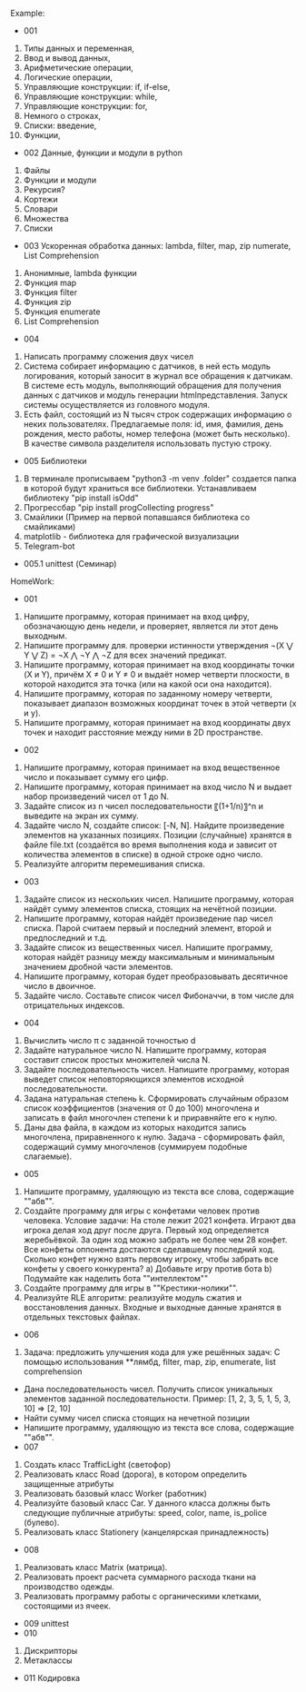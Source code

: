 Example:
- 001
1. Типы данных и переменная,
2. Ввод и вывод данных,
3. Арифметические операции,
4. Логические операции,
5. Управляющие конструкции: if, if-else,
6. Управляющие конструкции: while,
7. Управляющие конструкции: for,
8. Немного о строках,
9. Списки: введение,
10. Функции,
- 002 Данные, функции и модули в python
1. Файлы
2. Функции и модули
3. Рекурсия?
4. Кортежи
5. Словари
6. Множества
7. Списки
- 003 Ускоренная обработка данных: lambda, filter, map, zip numerate, List Comprehension
1. Анонимные, lambda функции
2. Функция map
3. Функция filter
4. Функция zip
5. Функция enumerate 
6. List Comprehension
- 004 
1. Написать программу сложения двух чисел
2. Система собирает информацию с датчиков, в ней есть модуль логирования, который заносит в журнал все обращения к датчикам. В системе есть модуль, выполняющий обращения для получения данных с датчиков и модуль генерации htmlпредставления. Запуск системы осуществляется из головного модуля.
3. Есть файл, состоящий из N тысяч строк содержащих информацию о неких пользователях. Предлагаемые поля: id, имя, фамилия, день рождения, место работы, номер телефона (может быть несколько). В качестве символа разделителя использовать пустую строку.
- 005 Библиотеки
1. В терминале прописываем "python3 -m venv .folder" создается папка в которой будут храниться все библиотеки. Устанавливаем библиотеку "pip install isOdd"
2. Прогрессбар "pip install progCollecting progress"
3. Смайлики (Пример на первой попавшаяся библиотека со смайликами)
4. matplotlib - библиотека для графической визуализации
5. Telegram-bot
- 005.1 unittest (Семинар)


HomeWork:
- 001
1. Напишите программу, которая принимает на вход цифру, обозначающую день недели, и проверяет, является ли этот день выходным.
2. Напишите программу для. проверки истинности утверждения ¬(X ⋁ Y ⋁ Z) = ¬X ⋀ ¬Y ⋀ ¬Z для всех значений предикат.
3. Напишите программу, которая принимает на вход координаты точки (X и Y), причём X ≠ 0 и Y ≠ 0 и выдаёт номер четверти плоскости, в которой находится эта точка (или на какой оси она находится).
4. Напишите программу, которая по заданному номеру четверти, показывает диапазон возможных координат точек в этой четверти (x и y).
5. Напишите программу, которая принимает на вход координаты двух точек и находит расстояние между ними в 2D пространстве.
- 002
1. Напишите программу, которая принимает на вход вещественное число и показывает сумму его цифр.
2. Напишите программу, которая принимает на вход число N и выдает набор произведений чисел от 1 до N.
3. Задайте список из n чисел последовательности 〖(1+1/n)〗^n и выведите на экран их сумму.
4. Задайте число N, создайте список: [-N, N]. Найдите произведение элементов на указанных позициях. Позиции (случайные) хранятся в файле file.txt (создаётся во время выполнения кода и зависит от количества элементов в списке) в одной строке одно число.
5. Реализуйте алгоритм перемешивания списка.
- 003
1. Задайте список из нескольких чисел. Напишите программу, которая найдёт сумму элементов списка, стоящих на нечётной позиции.
2. Напишите программу, которая найдёт произведение пар чисел списка. Парой считаем первый и последний элемент, второй и предпоследний и т.д.
3. Задайте список из вещественных чисел. Напишите программу, которая найдёт разницу между максимальным и минимальным значением дробной части элементов.
4. Напишите программу, которая будет преобразовывать десятичное число в двоичное.
5. Задайте число. Составьте список чисел Фибоначчи, в том числе для отрицательных индексов.
- 004
1. Вычислить число π c заданной точностью d
2. Задайте натуральное число N. Напишите программу, которая составит список простых множителей числа N.
3. Задайте последовательность чисел. Напишите программу, которая выведет список неповторяющихся элементов исходной последовательности.
4. Задана натуральная степень k. Сформировать случайным образом список коэффициентов (значения от 0 до 100) многочлена и записать в файл многочлен степени k и приравняйте его к нулю.
5. Даны два файла, в каждом из которых находится запись многочлена, приравненного к нулю. Задача - сформировать файл, содержащий сумму многочленов (суммируем подобные слагаемые).
- 005
1. Напишите программу, удаляющую из текста все слова, содержащие ""абв"".
2. Создайте программу для игры с конфетами человек против человека.
    Условие задачи: На столе лежит 2021 конфета. Играют два игрока делая ход друг после друга. Первый ход определяется жеребьёвкой. За один ход можно забрать не более чем 28 конфет. Все конфеты оппонента достаются сделавшему последний ход. Сколько конфет нужно взять первому игроку, чтобы забрать все конфеты у своего конкурента?
    a) Добавьте игру против бота
    b) Подумайте как наделить бота ""интеллектом""
3. Создайте программу для игры в ""Крестики-нолики"".
4. Реализуйте RLE алгоритм: реализуйте модуль сжатия и восстановления данных.
Входные и выходные данные хранятся в отдельных текстовых файлах.
- 006
1. Задача: предложить улучшения кода для уже решённых задач: С помощью использования **лямбд, filter, map, zip, enumerate, list comprehension
 - Дана последовательность чисел. Получить список уникальных элементов заданной последовательности. Пример: [1, 2, 3, 5, 1, 5, 3, 10] => [2, 10]
 - Найти сумму чисел списка стоящих на нечетной позиции
 - Напишите программу, удаляющую из текста все слова, содержащие ""абв"".
- 007
1. Создать класс TrafficLight (светофор)
2. Реализовать класс Road (дорога), в котором определить защищенные атрибуты
3. Реализовать базовый класс Worker (работник)
4. Реализуйте базовый класс Car. У данного класса должны быть следующие публичные атрибуты: speed, color, name, is_police (булево).
5. Реализовать класс Stationery (канцелярская принадлежность)
- 008
1. Реализовать класс Matrix (матрица).
2. Реализовать проект расчета суммарного расхода ткани на производство одежды.
3. Реализовать программу работы с органическими клетками, состоящими из ячеек.
- 009 unittest
- 010
1. Дискрипторы
2. Метаклассы
- 011 Кодировка